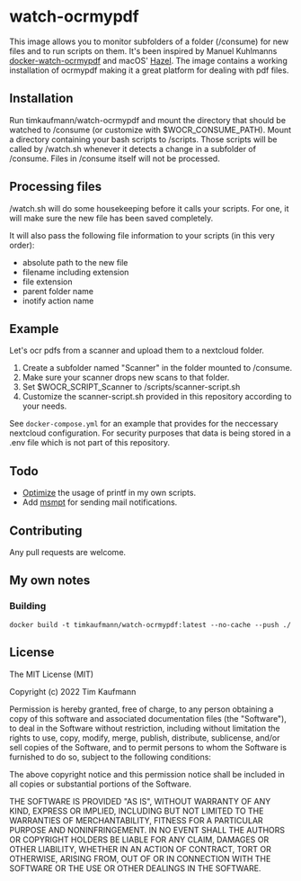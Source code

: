 # watch-ocrmypdf

This image allows you to monitor subfolders of a folder (/consume)
for new files and to run scripts on them. It's been inspired by Manuel Kuhlmanns [docker-watch-ocrmypdf](https://github.com/mkuhlmann/docker-watch-ocrmypdf) and macOS' [Hazel](https://www.noodlesoft.com). The image contains a working installation of ocrmypdf making it a great platform for dealing with pdf files. 

## Installation

Run timkaufmann/watch-ocrmypdf and mount the directory that should be watched to /consume (or customize with $WOCR_CONSUME_PATH). Mount a directory containing your bash scripts to /scripts. Those scripts will
be called by /watch.sh whenever it detects a change in a subfolder of /consume. Files in /consume itself will not be processed. 

## Processing files

/watch.sh will do some housekeeping before it calls your scripts. For one, it will make sure the new file has been saved completely.

It will also pass the following file information to your scripts (in this very order):
- absolute path to the new file
- filename including extension
- file extension
- parent folder name
- inotify action name

## Example

Let's ocr pdfs from a scanner and upload them to a nextcloud folder. 

1. Create a subfolder named "Scanner" in the folder mounted to /consume.
2. Make sure your scanner drops new scans to that folder.
2. Set $WOCR_SCRIPT_Scanner to /scripts/scanner-script.sh
3. Customize the scanner-script.sh provided in this repository according to your needs.

See `docker-compose.yml` for an example that provides for the neccessary nextcloud configuration. For security purposes that data is being stored in a .env file which is not part of this repository. 

## Todo

- [Optimize](https://stackoverflow.com/questions/16938153/how-to-printf-in-bash-with-multiple-arguments) the usage of printf in my own scripts.
- Add [msmpt](https://marlam.de/msmtp/) for sending mail notifications. 

## Contributing

Any pull requests are welcome.

## My own notes

### Building

```shell
docker build -t timkaufmann/watch-ocrmypdf:latest --no-cache --push ./
````

## License

The MIT License (MIT)

Copyright (c) 2022 Tim Kaufmann

Permission is hereby granted, free of charge, to any person obtaining a copy of this software and associated documentation files (the "Software"), to deal in the Software without restriction, including without limitation the rights to use, copy, modify, merge, publish, distribute, sublicense, and/or sell copies of the Software, and to permit persons to whom the Software is furnished to do so, subject to the following conditions:

The above copyright notice and this permission notice shall be included in all copies or substantial portions of the Software.

THE SOFTWARE IS PROVIDED "AS IS", WITHOUT WARRANTY OF ANY KIND, EXPRESS OR IMPLIED, INCLUDING BUT NOT LIMITED TO THE WARRANTIES OF MERCHANTABILITY, FITNESS FOR A PARTICULAR PURPOSE AND NONINFRINGEMENT. IN NO EVENT SHALL THE AUTHORS OR COPYRIGHT HOLDERS BE LIABLE FOR ANY CLAIM, DAMAGES OR OTHER LIABILITY, WHETHER IN AN ACTION OF CONTRACT, TORT OR OTHERWISE, ARISING FROM, OUT OF OR IN CONNECTION WITH THE SOFTWARE OR THE USE OR OTHER DEALINGS IN THE SOFTWARE.
